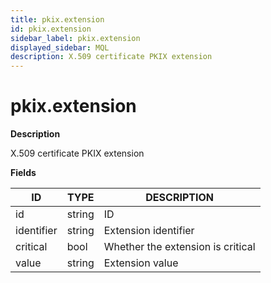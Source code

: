```yaml
---
title: pkix.extension
id: pkix.extension
sidebar_label: pkix.extension
displayed_sidebar: MQL
description: X.509 certificate PKIX extension
---
```


# pkix.extension

**Description**

X.509 certificate PKIX extension

**Fields**

| ID         | TYPE   | DESCRIPTION                       |
| ---------- | ------ | --------------------------------- |
| id         | string | ID                                |
| identifier | string | Extension identifier              |
| critical   | bool   | Whether the extension is critical |
| value      | string | Extension value                   |
